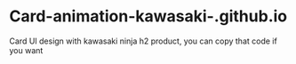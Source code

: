 # Card-animation-kawasaki-.github.io
Card UI design with kawasaki ninja h2 product, you can copy that code if you want
